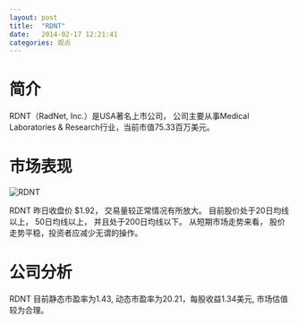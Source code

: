 ```yaml
---
layout: post
title:  "RDNT"
date:   2014-02-17 12:21:41
categories: 观点
---
```


# 简介
RDNT（RadNet, Inc.）是USA著名上市公司，
公司主要从事Medical Laboratories & Research行业，当前市值75.33百万美元。

# 市场表现

![RDNT](http://finviz.com/chart.ashx?t=RDNT&ty=c&ta=1&p=d&s=l)

RDNT 昨日收盘价 $1.92，
交易量较正常情况有所放大。
目前股价处于20日均线以上，
50日均线以上，
并且处于200日均线以下。
从短期市场走势来看，
股价走势平稳，投资者应减少无谓的操作。

# 公司分析
RDNT 目前静态市盈率为1.43, 动态市盈率为20.21，每股收益1.34美元,
市场估值较为合理。
